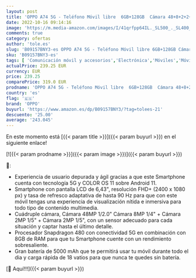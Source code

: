 ```yaml
---
layout: post
title: 'OPPO A74 5G - Teléfono Móvil libre  6GB+128GB  Cámara 48+8+2+2+16 MP  Smartphone Android  Batería 5000mAh  Carga Rápida 18W  Dual SIM - Plata'
date: 2022-10-16 09:14:16
image: 'https://m.media-amazon.com/images/I/41qrfpp64IL._SL500_._SL400_.jpg'
comments: true
category: ofertas
author: 'tole.es'
slug: 'B09157BNY3-es OPPO A74 5G - Teléfono Móvil libre 6GB+128GB Cámara...'
sku: 'B09157BNY3-es'
tags: [ 'Comunicación móvil y accesorios','Electrónica','Móviles','Móviles y smartphones libres','android','oppo','🇪🇸', ]
actualPrice: 239.25 EUR
currency: EUR
price: 239.25
comparePrice: 319.0 EUR
prodname: 'OPPO A74 5G - Teléfono Móvil libre  6GB+128GB  Cámara 48+8+2+2+16 MP  Smartphone Android  Batería 5000mAh  Carga Rápida 18W  Dual SIM - Plata'
country: 'es'
flag: '🇪🇸'
brand: 'OPPO'
buyurl: 'https://www.amazon.es/dp/B09157BNY3/?tag=tolees-21'
descuento: '25.00'
average: '243.045'
---
```


En este momento está [{{< param title >}}]({{< param buyurl >}}) en el siguiente enlace!

[![{{< param prodname >}}]({{< param image >}})]({{< param buyurl >}})

🔎:

- Experiencia de usuario depurada y ágil gracias a que este Smartphone cuenta con tecnología 5G y COLOR OS 11 sobre Android 11.
- Smartphone con pantalla LCD de 6,43", resolución FHD+ (2400 x 1080 px) y tasa de refresco adaptativa de hasta 90 Hz para que con este móvil tengas una experiencia de visualización nítida e inmersiva para todo tipo de contenido multimedia.
- Cuádruple cámara, Cámara 48MP 1/2.0" Cámara 8MP 1/4" + Cámara 2MP 1/5" + Cámara 2MP 1/5", con un sensor adecuado para cada situación y captar hasta el último detalle.
- Procesador Snapdragon 480 con conectividad 5G en combinación con 8GB de RAM para que tu Smartphone cuente con un rendimiento sobresaliente.
- Gran batería de 5000 mAh que te permitirá usar tu móvil durante todo el dia y carga rápida de 18 vatios para que nunca te quedes sin batería.

[🛒 Aquí!!!]({{< param buyurl >}})
